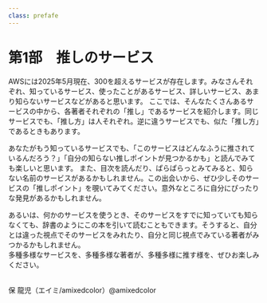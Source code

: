 ```yaml
---
class: prefafe
---
```


# 第1部　推しのサービス



AWSには2025年5月現在、300を超えるサービスが存在します。みなさんそれぞれ、知っているサービス、使ったことがあるサービス、詳しいサービス、あまり知らないサービスなどがあると思います。
ここでは、そんなたくさんあるサービスの中から、各著者それぞれの「推し」であるサービスを紹介します。同じサービスでも、「推し方」は人それぞれ。逆に違うサービスでも、似た「推し方」であるときもあります。

あなたがもう知っているサービスでも、「このサービスはどんなふうに推されているんだろう？」「自分の知らない推しポイントが見つかるかも」と読んでみても楽しいと思います。
また、目次を読んだり、ぱらぱらっとみてみると、知らない名前のサービスがあるかもしれません。この出会いから、ぜひ少しそのサービスの「推しポイント」を覗いてみてください。意外なところに自分にぴったりな発見があるかもしれません。<br>

あるいは、何かのサービスを使うとき、そのサービスをすでに知っていても知らなくても、辞書のようにこの本を引いて読むこともできます。そうすると、自分とは違った視点でそのサービスをみれたり、自分と同じ視点でみている著者がみつかるかもしれません。<br>
多種多様なサービスを、多種多様な著者が、多種多様に推す様を、ぜひお楽しみください。<br>

<br>

<div class="flush-right">
保 龍児（エイミ/amixedcolor）@amixedcolor
</div>

